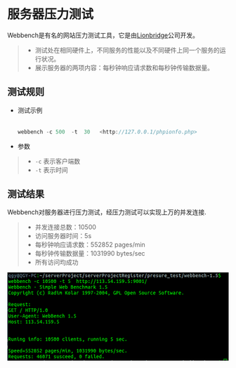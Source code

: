
服务器压力测试
===============

Webbench是有名的网站压力测试工具，它是由[Lionbridge](http://www.lionbridge.com)公司开发。

> * 测试处在相同硬件上，不同服务的性能以及不同硬件上同一个服务的运行状况。
> * 展示服务器的两项内容：每秒钟响应请求数和每秒钟传输数据量。

测试规则
------------

* 测试示例

    ```C++

    webbench -c 500  -t  30   <http://127.0.0.1/phpionfo.php>
    ```

* 参数

> * `-c` 表示客户端数
> * `-t` 表示时间

测试结果
---------

Webbench对服务器进行压力测试，经压力测试可以实现上万的并发连接.
>
> * 并发连接总数：10500
> * 访问服务器时间：5s
> * 每秒钟响应请求数：552852 pages/min
> * 每秒钟传输数据量：1031990 bytes/sec
> * 所有访问均成功

<div align=center><img src="https://github.com/twomonkeyclub/TinyWebServer/blob/master/root/testresult.png" height="201"/> </div>
